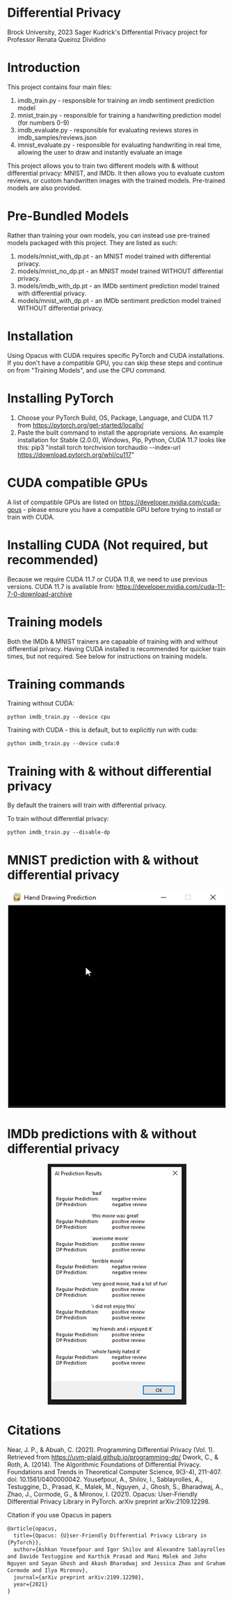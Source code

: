 # Differential Privacy
Brock University, 2023
Sager Kudrick's Differential Privacy project for Professor Renata Queiroz Dividino

# Introduction

This project contains four main files:
1. imdb_train.py - responsible for training an imdb sentiment prediction model
2. mnist_train.py - responsible for training a handwriting prediction model (for numbers 0-9)
3. imdb_evaluate.py - responsible for evaluating reviews stores in imdb_samples/reviews.json
4. imnist_evaluate.py - responsible for evaluating handwriting in real time, allowing the user to draw and instantly evaluate an image

This project allows you to train two different models with & without differential privacy: MNIST, and IMDb. It then allows you to evaluate custom reviews, or custom handwritten images with the trained models. Pre-trained models are also provided.

# Pre-Bundled Models
Rather than training your own models, you can instead use pre-trained models packaged with this project. They are listed as such:

1. models/mnist_with_dp.pt - an MNIST model trained with differential privacy.
2. models/mnist_no_dp.pt - an MNIST model trained WITHOUT differential privacy.
3. models/imdb_with_dp.pt - an IMDb sentiment prediction model trained with differential privacy.
4. models/mnist_with_dp.pt - an IMDb sentiment prediction model trained WITHOUT differential privacy.

# Installation
Using Opacus with CUDA requires specific PyTorch and CUDA installations. If you don't have a compatible GPU, you can skip these steps and continue on from "Training Models", and use the CPU command. 

# Installing PyTorch

1. Choose your PyTorch Build, OS, Package, Language, and CUDA 11.7 from https://pytorch.org/get-started/locally/
2. Paste the built command to install the appropriate versions. An example installation for Stable (2.0.0), Windows, Pip, Python, CUDA 11.7 looks like this: pip3 "install torch torchvision torchaudio --index-url https://download.pytorch.org/whl/cu117"

# CUDA compatible GPUs 
A list of compatible GPUs are listed on https://developer.nvidia.com/cuda-gpus - please ensure you have a compatible GPU before trying to install or train with CUDA. 

# Installing CUDA (Not required, but recommended) 

Because we require CUDA 11.7 or CUDA 11.8, we need to use previous versions. CUDA 11.7 is available from:
https://developer.nvidia.com/cuda-11-7-0-download-archive

# Training models

Both the IMDb & MNIST trainers are capaable of training with and without differential privacy. Having CUDA installed is recommended for quicker train times, but not required. See below for instructions on training models.

# Training commands

Training without CUDA:
```
python imdb_train.py --device cpu
```

Training with CUDA - this is default, but to explicitly run with cuda: 
```
python imdb_train.py --device cuda:0
```

# Training with & without differential privacy

By default the trainers will train with differential privacy. 

To train without differential privacy:
```
python imdb_train.py --disable-dp
```

# MNIST prediction with & without differential privacy
<p align="center">
  <img width="500" height="500" src="https://github.com/SagerKudrick/ml-dp/blob/main/Pictures/mnist_predictions.gif">
</p>


 # IMDb predictions with & without differential privacy
<p align="center">
  
  <img width="319" height="553" src="https://github.com/SagerKudrick/ml-dp/blob/main/Pictures/imdb_prediction_results.PNG">
</p>

# Citations
Near, J. P., & Abuah, C. (2021). Programming Differential Privacy (Vol. 1). Retrieved from https://uvm-plaid.github.io/programming-dp/
Dwork, C., & Roth, A. (2014). The Algorithmic Foundations of Differential Privacy. Foundations and Trends in Theoretical Computer Science, 9(3-4), 211-407. doi: 10.1561/0400000042.
Yousefpour, A., Shilov, I., Sablayrolles, A., Testuggine, D., Prasad, K., Malek, M., Nguyen, J., Ghosh, S., Bharadwaj, A., Zhao, J., Cormode, G., & Mironov, I. (2021). Opacus: User-Friendly Differential Privacy Library in PyTorch. arXiv preprint arXiv:2109.12298.


Citation if you use Opacus in papers
```
@article{opacus,
  title={Opacus: {U}ser-Friendly Differential Privacy Library in {PyTorch}},
  author={Ashkan Yousefpour and Igor Shilov and Alexandre Sablayrolles and Davide Testuggine and Karthik Prasad and Mani Malek and John Nguyen and Sayan Ghosh and Akash Bharadwaj and Jessica Zhao and Graham Cormode and Ilya Mironov},
  journal={arXiv preprint arXiv:2109.12298},
  year={2021}
}
```

